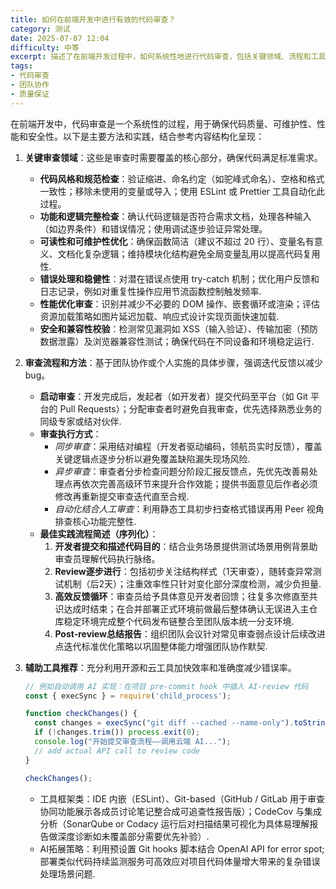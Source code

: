 ```yaml
---
title: 如何在前端开发中进行有效的代码审查？
category: 测试
date: 2025-07-07 12:04
difficulty: 中等
excerpt: 描述了在前端开发过程中，如何系统性地进行代码审查，包括关键领域、流程和工具。涵盖了代码风格、功能逻辑、性能优化等多个方面。
tags:
- 代码审查
- 团队协作
- 质量保证
---
```

在前端开发中，代码审查是一个系统性的过程，用于确保代码质量、可维护性、性能和安全性。以下是主要方法和实践，结合参考内容结构化呈现：

1. **关键审查领域**：这些是审查时需要覆盖的核心部分，确保代码满足标准需求。 
   - **代码风格和规范检查**：验证缩进、命名约定（如驼峰式命名）、空格和格式一致性；移除未使用的变量或导入；使用 ESLint 或 Prettier 工具自动化此过程。
   - **功能和逻辑完整检查**：确认代码逻辑是否符合需求文档，处理各种输入（如边界条件）和错误情况；使用调试逐步验证异常处理。
   - **可读性和可维护性优化**：确保函数简洁（建议不超过 20 行）、变量名有意义、文档化复杂逻辑；维持模块化结构避免全局变量乱用以提高代码复用性.
   - **错误处理和稳健性**：对潜在错误点使用 try-catch 机制；优化用户反馈和日志记录，例如对重复性操作应用节流函数控制触发频率.
   - **性能优化审查**：识别并减少不必要的 DOM 操作、嵌套循环或渲染；评估资源加载策略如图片延迟加载、响应式设计实现页面快速加载.
   - **安全和兼容性校验**：检测常见漏洞如 XSS（输入验证）、传输加密（预防数据泄露）及浏览器兼容性测试；确保代码在不同设备和环境稳定运行.

2. **审查流程和方法**：基于团队协作或个人实施的具体步骤，强调迭代反馈以减少 bug。
   - **启动审查**：开发完成后，发起者（如开发者）提交代码至平台（如 Git 平台的 Pull Requests）；分配审查者时避免自我审查，优先选择熟悉业务的同级专家或结对伙伴.
   - **审查执行方式**：
     - *同步审查*：采用结对编程（开发者驱动编码，领航员实时反馈），覆盖关键逻辑点逐步分析以避免覆盖缺陷漏失现场风险.
     - *异步审查*：审查者分步检查问题分阶段汇报反馈点，先优先改善易处理点再依次完善高级环节来提升合作效能；提供书面意见后作者必须修改再重新提交审查迭代直至合规.
     - *自动化结合人工审查*：利用静态工具初步扫查格式错误再用 Peer 视角排查核心功能完整性.
   - **最佳实践流程简述（序列化）**：
     1. **开发者提交和描述代码目的**：结合业务场景提供测试场景用例背景助审查员理解代码执行脉络。
     2. **Review逐步进行**：包括初步关注结构样式（1天审查），随转查异常测试机制（后2天）；注重效率性只针对变化部分深度检测，减少负担量.
     3. **高效反馈循环**：审查员给予具体意见开发者回馈；往复多次修直至共识达成时结束；在合并部署正式环境前做最后整体确认无误进入主仓库稳定环境完成整个代码发布链整合至团队版本统一分支环境.
     4. **Post-review总结报告**：组织团队会议针对常见审查弱点设计后续改进点迭代标准优化策略以巩固整体能力增强团队协作默契.

3. **辅助工具推荐**：充分利用开源和云工具加快效率和准确度减少错误率。
   ```javascript
   // 例如自动调用 AI 实现：在项目 pre-commit hook 中插入 AI-review 代码
   const { execSync } = require('child_process');
   
   function checkChanges() {
     const changes = execSync("git diff --cached --name-only").toString();
     if (!changes.trim()) process.exit(0);
     console.log("开始提交审查流程——调用云端 AI...");
     // add actual API call to review code
   }
   
   checkChanges();
   ```
   - 工具框架类：IDE 内嵌（ESLint）、Git-based（GitHub / GitLab 用于审查协同功能展示各成员讨论笔记整合成可追查性报告版）；CodeCov 与集成分析（SonarQube or Codacy 运行后对扫描结果可视化为具体易理解报告做深度诊断如未覆盖部分需要优先补验）.
   - AI拓展策略：利用预设置 Git hooks 脚本结合 OpenAI API for error spot; 部署类似代码持续监测服务可高效应对项目代码体量增大带来的复杂错误处理场景问题.
